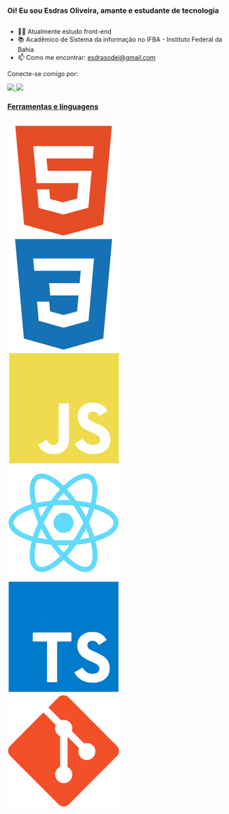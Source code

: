 ### Oi! Eu sou Esdras Oliveira, amante e estudante de tecnologia 

##

- 👨‍💻 Atualmente estudo front-end
- 📚 Acadêmico de Sistema da informação no IFBA - Instituto Federal da Bahia
- 📫 Como me encontrar: esdrasodej@gmail.com
  
<div>
  <p>Conecte-se comigo por:</p>
  <a href="https://www.linkedin.com/in/esdras-oliveira-446b261a3/" target="_blank"><img src="https://img.shields.io/badge/LinkedIn-0077B5?style=for-the-badge&logo=linkedin&logoColor=white" target="_blank"</a>
  <a href="https://www.instagram.com/esdras_odj/" target="_blank"><img src="https://img.shields.io/badge/Instagram-E4405F?style=for-the-badge&logo=instagram&logoColor=white" target="_blank"</a>
</div>
   
### Ferramentas e linguagens
##
<div>
  <img src="https://github.com/EsdrasOliver/EsdrasOliver/blob/main/img-tecnologias/html5-plain.svg" /> 
  <img src="https://github.com/EsdrasOliver/EsdrasOliver/blob/main/img-tecnologias/css3-plain.svg" />
  <img src="https://github.com/EsdrasOliver/EsdrasOliver/blob/main/img-tecnologias/javascript-plain.svg" />
  <img src="https://github.com/EsdrasOliver/EsdrasOliver/blob/main/img-tecnologias/react-original.svg" />
  <img src="https://github.com/EsdrasOliver/EsdrasOliver/blob/main/img-tecnologias/typescript-original.svg" />
  <img src="https://github.com/EsdrasOliver/EsdrasOliver/blob/main/img-tecnologias/git-plain.svg" />
</div>
    
